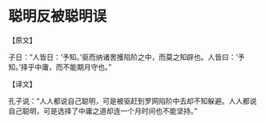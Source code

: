 # 聪明反被聪明误

【原文】 

子日：“人皆日：‘予知。’驱而纳诸罟擭陷阶之中，而莫之知辟也。人皆曰：‘予知。’择乎中庸，而不能期月守也。” 

【译文】 

孔子说：“人人都说自己聪明，可是被驱赶到罗网陷阶中去却不知躲避。人人都说自己聪明，可是选择了中庸之道却连一个月时间也不能坚持。”
 